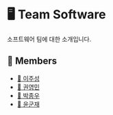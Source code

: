# 🖥️ Team Software

소프트웨어 팀에 대한 소개입니다.

<!-- TODO: 내용 정리 하고 추가하기 -->

## 👥 Members

- [🐷 이주성](/profile/software/members/jusung.md)
- [🐶 권영민](/profile/software/members/youngmin.md)
- [🐯 박종우](/profile/software/members/jongwoo.md)
- [🐷 윤군재](/profile/software/members/gunjae.md)
